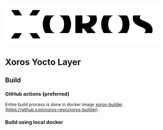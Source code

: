 ![](docs/img/logo.png)

# Xoros Yocto Layer

## Build 

### GitHub actions (preferred)

Entire build process is done in docker image [xoros-builder](https://github.com/xoros-repo/xoros-builder) (https://github.com/xoros-repo/xoros-builder).

### Build using local docker

